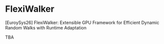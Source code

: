 # FlexiWalker
[EuroySys26] FlexiWalker: Extensible GPU Framework for Efficient Dynamic Random Walks with Runtime Adaptation

TBA
